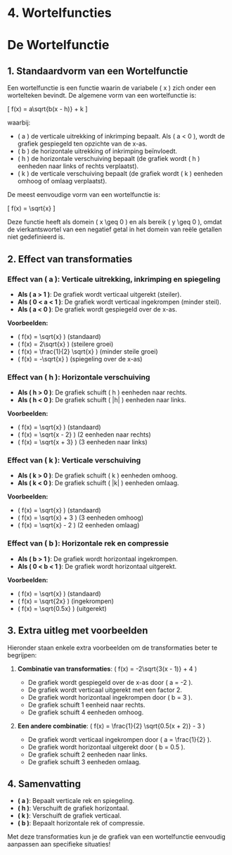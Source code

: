 # 4. Wortelfuncties

# **De Wortelfunctie**

## **1. Standaardvorm van een Wortelfunctie**
Een wortelfunctie is een functie waarin de variabele \( x \) zich onder een wortelteken bevindt. De algemene vorm van een wortelfunctie is:

\[
f(x) = a\sqrt{b(x - h)} + k
\]

waarbij:
- \( a \) de verticale uitrekking of inkrimping bepaalt. Als \( a < 0 \), wordt de grafiek gespiegeld ten opzichte van de x-as.
- \( b \) de horizontale uitrekking of inkrimping beïnvloedt.
- \( h \) de horizontale verschuiving bepaalt (de grafiek wordt \( h \) eenheden naar links of rechts verplaatst).
- \( k \) de verticale verschuiving bepaalt (de grafiek wordt \( k \) eenheden omhoog of omlaag verplaatst).

De meest eenvoudige vorm van een wortelfunctie is:

\[
f(x) = \sqrt{x}
\]

Deze functie heeft als domein \( x \geq 0 \) en als bereik \( y \geq 0 \), omdat de vierkantswortel van een negatief getal in het domein van reële getallen niet gedefinieerd is.

## **2. Effect van transformaties**

### **Effect van \( a \): Verticale uitrekking, inkrimping en spiegeling**
- **Als \( a > 1 \)**: De grafiek wordt verticaal uitgerekt (steiler).
- **Als \( 0 < a < 1 \)**: De grafiek wordt verticaal ingekrompen (minder steil).
- **Als \( a < 0 \)**: De grafiek wordt gespiegeld over de x-as.

**Voorbeelden:**
- \( f(x) = \sqrt{x} \) (standaard)
- \( f(x) = 2\sqrt{x} \) (steilere groei)
- \( f(x) = \frac{1}{2} \sqrt{x} \) (minder steile groei)
- \( f(x) = -\sqrt{x} \) (spiegeling over de x-as)

### **Effect van \( h \): Horizontale verschuiving**
- **Als \( h > 0 \)**: De grafiek schuift \( h \) eenheden naar rechts.
- **Als \( h < 0 \)**: De grafiek schuift \( |h| \) eenheden naar links.

**Voorbeelden:**
- \( f(x) = \sqrt{x} \) (standaard)
- \( f(x) = \sqrt{x - 2} \) (2 eenheden naar rechts)
- \( f(x) = \sqrt{x + 3} \) (3 eenheden naar links)

### **Effect van \( k \): Verticale verschuiving**
- **Als \( k > 0 \)**: De grafiek schuift \( k \) eenheden omhoog.
- **Als \( k < 0 \)**: De grafiek schuift \( |k| \) eenheden omlaag.

**Voorbeelden:**
- \( f(x) = \sqrt{x} \) (standaard)
- \( f(x) = \sqrt{x} + 3 \) (3 eenheden omhoog)
- \( f(x) = \sqrt{x} - 2 \) (2 eenheden omlaag)

### **Effect van \( b \): Horizontale rek en compressie**
- **Als \( b > 1 \)**: De grafiek wordt horizontaal ingekrompen.
- **Als \( 0 < b < 1 \)**: De grafiek wordt horizontaal uitgerekt.

**Voorbeelden:**
- \( f(x) = \sqrt{x} \) (standaard)
- \( f(x) = \sqrt{2x} \) (ingekrompen)
- \( f(x) = \sqrt{0.5x} \) (uitgerekt)

## **3. Extra uitleg met voorbeelden**

Hieronder staan enkele extra voorbeelden om de transformaties beter te begrijpen:

1. **Combinatie van transformaties**: \( f(x) = -2\sqrt{3(x - 1)} + 4 \)
   - De grafiek wordt gespiegeld over de x-as door \( a = -2 \).
   - De grafiek wordt verticaal uitgerekt met een factor 2.
   - De grafiek wordt horizontaal ingekrompen door \( b = 3 \).
   - De grafiek schuift 1 eenheid naar rechts.
   - De grafiek schuift 4 eenheden omhoog.

2. **Een andere combinatie**: \( f(x) = \frac{1}{2} \sqrt{0.5(x + 2)} - 3 \)
   - De grafiek wordt verticaal ingekrompen door \( a = \frac{1}{2} \).
   - De grafiek wordt horizontaal uitgerekt door \( b = 0.5 \).
   - De grafiek schuift 2 eenheden naar links.
   - De grafiek schuift 3 eenheden omlaag.

## **4. Samenvatting**
- **\( a \)**: Bepaalt verticale rek en spiegeling.
- **\( h \)**: Verschuift de grafiek horizontaal.
- **\( k \)**: Verschuift de grafiek verticaal.
- **\( b \)**: Bepaalt horizontale rek of compressie.

Met deze transformaties kun je de grafiek van een wortelfunctie eenvoudig aanpassen aan specifieke situaties!

